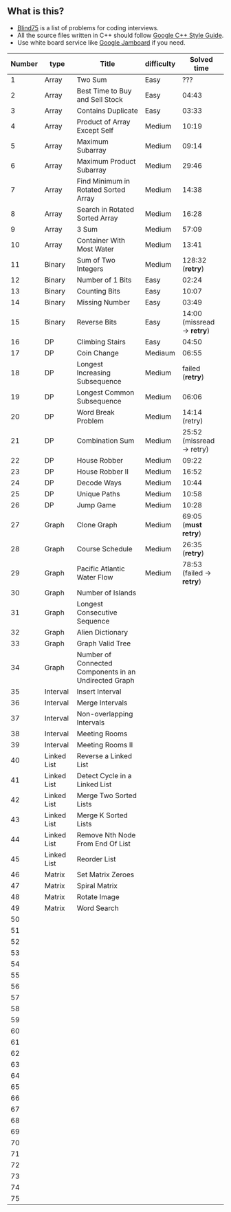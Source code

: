 ## What is this?
- [Blind75](https://leetcode.com/discuss/general-discussion/460599/blind-75-leetcode-questions) is a list of problems for coding interviews.
- All the source files written in C++ should follow [Google C++ Style Guide](https://ttsuki.github.io/styleguide/cppguide.ja.html).
- Use white board service like [Google Jamboard](https://jamboard.google.com/) if you need.

| Number | type | Title | difficulty | Solved time |
| ---- | ---- | ---- | ---- | ---- |
| 1 | Array | Two Sum | Easy | ??? |
| 2 | Array | Best Time to Buy and Sell Stock | Easy | 04:43 |
| 3 | Array | Contains Duplicate | Easy | 03:33 |
| 4 | Array | Product of Array Except Self | Medium | 10:19 |
| 5 | Array | Maximum Subarray | Medium | 09:14 |
| 6 | Array | Maximum Product Subarray | Medium | 29:46 |
| 7 | Array | Find Minimum in Rotated Sorted Array | Medium | 14:38 |
| 8 | Array | Search in Rotated Sorted Array | Medium | 16:28 |
| 9 | Array | 3 Sum | Medium | 57:09 |
| 10 | Array | Container With Most Water | Medium | 13:41 |
| 11 | Binary | Sum of Two Integers | Medium | 128:32 (<strong>retry</strong>) |
| 12 | Binary | Number of 1 Bits | Easy | 02:24 |
| 13 | Binary | Counting Bits | Easy | 10:07 |
| 14 | Binary | Missing Number | Easy | 03:49 |
| 15 | Binary | Reverse Bits | Easy | 14:00 (missread -> <strong>retry</strong>) |
| 16 | DP | Climbing Stairs | Easy | 04:50 |
| 17 | DP | Coin Change | Mediaum | 06:55 |
| 18 | DP | Longest Increasing Subsequence | Medium | failed (<strong>retry</strong>) |
| 19 | DP | Longest Common Subsequence | Medium | 06:06 |
| 20 | DP | Word Break Problem | Medium | 14:14 (retry) |
| 21 | DP | Combination Sum | Medium | 25:52 (missread -> retry) |
| 22 | DP | House Robber | Medium | 09:22 |
| 23 | DP | House Robber II | Medium | 16:52 |
| 24 | DP | Decode Ways | Medium | 10:44 |
| 25 | DP | Unique Paths | Medium | 10:58 |
| 26 | DP | Jump Game | Medium | 10:28 |
| 27 | Graph | Clone Graph | Medium | 69:05 (<strong>must retry</strong>) |
| 28 | Graph | Course Schedule | Medium | 26:35 (<strong>retry</strong>) |
| 29 | Graph | Pacific Atlantic Water Flow | Medium | 78:53 (failed -> <strong>retry</strong>) |
| 30 | Graph | Number of Islands |  |  |
| 31 | Graph | Longest Consecutive Sequence |  |  |
| 32 | Graph | Alien Dictionary  |  |  |
| 33 | Graph | Graph Valid Tree  |  |  |
| 34 | Graph | Number of Connected Components in an Undirected Graph  |  |  |
| 35 | Interval | Insert Interval |  |  |
| 36 | Interval | Merge Intervals |  |  |
| 37 | Interval | Non-overlapping Intervals |  |  |
| 38 | Interval | Meeting Rooms  |  |  |
| 39 | Interval | Meeting Rooms II  |  |  |
| 40 | Linked List | Reverse a Linked List |  |  |
| 41 | Linked List | Detect Cycle in a Linked List |  |  |
| 42 | Linked List | Merge Two Sorted Lists |  |  |
| 43 | Linked List | Merge K Sorted Lists |  |  |
| 44 | Linked List | Remove Nth Node From End Of List |  |  |
| 45 | Linked List | Reorder List |  |  |
| 46 | Matrix | Set Matrix Zeroes |  |  |
| 47 | Matrix | Spiral Matrix |  |  |
| 48 | Matrix | Rotate Image |  |  |
| 49 | Matrix | Word Search |  |  |
| 50 |  |  |  |  |
| 51 |  |  |  |  |
| 52 |  |  |  |  |
| 53 |  |  |  |  |
| 54 |  |  |  |  |
| 55 |  |  |  |  |
| 56 |  |  |  |  |
| 57 |  |  |  |  |
| 58 |  |  |  |  |
| 59 |  |  |  |  |
| 60 |  |  |  |  |
| 61 |  |  |  |  |
| 62 |  |  |  |  |
| 63 |  |  |  |  |
| 64 |  |  |  |  |
| 65 |  |  |  |  |
| 66 |  |  |  |  |
| 67 |  |  |  |  |
| 68 |  |  |  |  |
| 69 |  |  |  |  |
| 70 |  |  |  |  |
| 71 |  |  |  |  |
| 72 |  |  |  |  |
| 73 |  |  |  |  |
| 74 |  |  |  |  |
| 75 |  |  |  |  |

